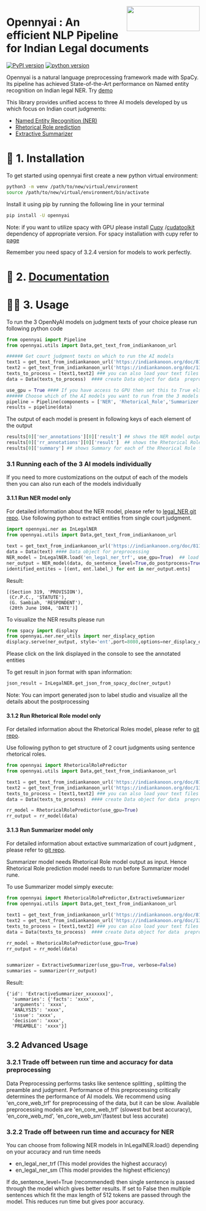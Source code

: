 <a href="https://github.com/OpenNyAI/Opennyai"><img src="https://github.com/OpenNyAI/Opennyai/raw/master/asset/final-logo-01.jpeg" width="190" height="65" align="right" /></a>

# Opennyai : An efficient NLP Pipeline for Indian Legal documents

[![PyPI version](https://badge.fury.io/py/opennyai.svg)](https://pypi.org/project/opennyai/)
[![python version](https://img.shields.io/badge/Python-%3E=3.7-blue)](https://github.com/OpenNyAI/Opennyai)

Opennyai is a natural language preprocessing framework made with SpaCy. Its pipeline has achieved State-of-the-Art
performance on Named entity recognition on Indian legal NER.
Try [demo](https://huggingface.co/opennyaiorg/en_legal_ner_trf)

This library provides unified access to three AI models developed by us which focus on Indian court judgments:

* [Named Entity Recognition (NER)](https://github.com/Legal-NLP-EkStep/legal_NER)
* [Rhetorical Role prediction](https://github.com/Legal-NLP-EkStep/rhetorical-role-baseline)
* [Extractive Summarizer](https://github.com/Legal-NLP-EkStep/judgment_extractive_summarizer)

# 🔧 1. Installation

To get started using opennyai first create a new python virtual environment:

```bash
python3 -m venv /path/to/new/virtual/environment
source /path/to/new/virtual/environment/bin/activate
```
Install it using pip by running the following line in your terminal

```bash
pip install -U opennyai
```

Note: if you want to utilize spacy with GPU please install [Cupy](https://anaconda.org/conda-forge/cupy)
/[cudatoolkit](https://anaconda.org/anaconda/cudatoolkit) dependency of appropriate version. For spacy installation with
cupy refer to [page](https://spacy.io/usage)

Remember you need spacy of 3.2.4 version for models to work perfectly.

# 📖 2. [Documentation](https://opennyai.readthedocs.io/en/latest/)

# 👩‍💻 3. Usage
To run the 3 OpenNyAI models on judgment texts of your choice please run following python code
```python
from opennyai import Pipeline
from opennyai.utils import Data,get_text_from_indiankanoon_url

###### Get court judgment texts on which to run the AI models
text1 = get_text_from_indiankanoon_url('https://indiankanoon.org/doc/811682/')
text2 = get_text_from_indiankanoon_url('https://indiankanoon.org/doc/1386912/')
texts_to_process = [text1,text2] ### you can also load your text files directly into this
data = Data(texts_to_process)  #### create Data object for data  preprocessing before running ML models

use_gpu = True #### If you have access to GPU then set this to True else False
###### Choose which of the AI models you want to run from the 3 models 'NER', 'Rhetorical_Role','Summarizer'
pipeline = Pipeline(components = ['NER', 'Rhetorical_Role','Summarizer'],use_gpu=use_gpu) #E.g. If just Named Entity is of interest then just select 'NER'
results = pipeline(data)
```
The output of each model is present in following keys of each element of the output
```python
results[0]['ner_annotations'][0]['result'] ## shows the NER model output for the first judgment text
results[0]['rr_annotations'][0]['result']  ## shows the Rhetorical Roles model output for the first judgment text
results[0]['summary'] ## shows Summary for each of the Rheorical Role for first judgment text 
```


### 3.1 Running each of the 3 AI models individually
If you need to more customizations on the output of each of the models then you can also run each of the models individually
####  3.1.1 Run NER model only
For detailed information about the NER model, please refer to [legal_NER git repo](https://github.com/Legal-NLP-EkStep/legal_NER).
Use following python to extract entities from single court judgment.

```python
import opennyai.ner as InLegalNER
from opennyai.utils import Data,get_text_from_indiankanoon_url

text = get_text_from_indiankanoon_url('https://indiankanoon.org/doc/811682/')
data = Data(text) #### Data object for preprocessing
NER_model = InLegalNER.load('en_legal_ner_trf', use_gpu=True)  ## load spacy pipeline for Named Entity Recognition
ner_output = NER_model(data, do_sentence_level=True,do_postprocess=True)   
identified_entites = [(ent, ent.label_) for ent in ner_output.ents]
```

Result:

```
[(Section 319, 'PROVISION'),
 (Cr.P.C., 'STATUTE'),
 (G. Sambiah, 'RESPONDENT'),
 (20th June 1984, 'DATE')]
 ```

To visualize the NER results please run 
```python
from spacy import displacy
from opennyai.ner.ner_utils import ner_displacy_option
displacy.serve(ner_output, style='ent',port=8080,options=ner_displacy_option)
```
Please click on the link displayed in the console to see the annotated entities

To get result in json format with span information:

```python
json_result = InLegalNER.get_json_from_spacy_doc(ner_output)
```

Note: You can import generated json to label studio and visualize all the details about the postprocessing



#### 3.1.2 Run Rhetorical Role model only
For detailed information about the Rhetorical Roles model, please refer to [git repo](https://github.com/Legal-NLP-EkStep/rhetorical-role-baseline).

Use following python to get structure of 2 court judgments using sentence rhetorical roles.
```python
from opennyai import RhetoricalRolePredictor
from opennyai.utils import Data,get_text_from_indiankanoon_url

text1 = get_text_from_indiankanoon_url('https://indiankanoon.org/doc/811682/')
text2 = get_text_from_indiankanoon_url('https://indiankanoon.org/doc/1386912/')
texts_to_process = [text1,text2] ### you can also load your text files directly into this
data = Data(texts_to_process)  #### create Data object for data  preprocessing before running ML models

rr_model = RhetoricalRolePredictor(use_gpu=True)
rr_output = rr_model(data)
```

#### 3.1.3 Run Summarizer model only
For detailed information about extactive summarization of court judgment , please refer to [git repo](https://github.com/Legal-NLP-EkStep/judgment_extractive_summarizer).


Summarizer model needs Rhetorical Role model output as input. Hence Rhetorical Role prediction model needs to run before Summarizer model rune.

To use Summarizer model simply execute:

```python
from opennyai import RhetoricalRolePredictor,ExtractiveSummarizer
from opennyai.utils import Data,get_text_from_indiankanoon_url

text1 = get_text_from_indiankanoon_url('https://indiankanoon.org/doc/811682/')
text2 = get_text_from_indiankanoon_url('https://indiankanoon.org/doc/1386912/')
texts_to_process = [text1,text2] ### you can also load your text files directly into this
data = Data(texts_to_process)  #### create Data object for data  preprocessing before running ML models

rr_model = RhetoricalRolePredictor(use_gpu=True)
rr_output = rr_model(data)


summarizer = ExtractiveSummarizer(use_gpu=True, verbose=False)
summaries = summarizer(rr_output)
```

Result:

```
{'id': 'ExtractiveSummarizer_xxxxxxx]',
  'summaries': {'facts': 'xxxx',
  'arguments': 'xxxx',
  'ANALYSIS': 'xxxx',
  'issue': 'xxxx',
  'decision': 'xxxx',
  'PREAMBLE': 'xxxx'}]
 ```

## 3.2 Advanced Usage
### 3.2.1 Trade off between run time and accuracy for data preprocessing 
Data Preprocessing performs tasks like sentence splitting , splitting the preamble and judgment. Performance of this preprocessing critically determines the performance of AI models.
We recommend using 'en_core_web_trf' for preprocessing of the data, but it can be slow.
Available preprocessing models are 'en_core_web_trf' (slowest but best accuracy), 'en_core_web_md', 'en_core_web_sm'(fastest but less accurate)

### 3.2.2 Trade off between run time and accuracy for NER 
You can choose from following NER models in InLegalNER.load() depending on your accuracy and run time needs
* en_legal_ner_trf (This model provides the highest accuracy)
* en_legal_ner_sm (This model provides the highest efficiency)

If do_sentence_level=True (recommended) then single sentence is passed through the model which gives better results. If set to False then multiple sentences which fit the max length of 512 tokens are passed through the model. This reduces run time but gives poor accuracy.
